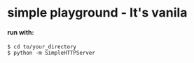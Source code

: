 # simple playground - It's vanila
#### run with:
```
$ cd to/your_directory
$ python -m SimpleHTTPServer
```
